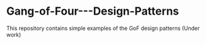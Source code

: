 # Gang-of-Four---Design-Patterns
This repository contains simple examples of the GoF design patterns (Under work)
